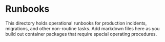 # Runbooks

This directory holds operational runbooks for production incidents, migrations, and other non-routine tasks. Add markdown files here as you build out container packages that require special operating procedures.
